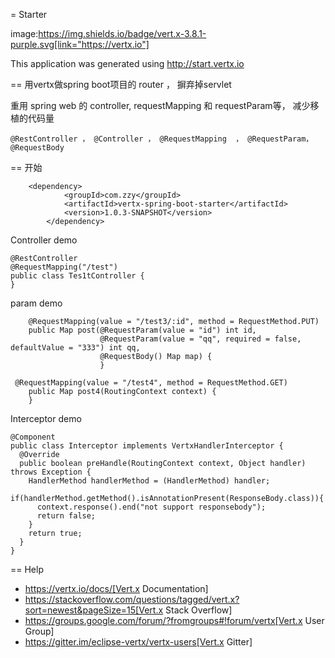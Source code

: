 = Starter

image:https://img.shields.io/badge/vert.x-3.8.1-purple.svg[link="https://vertx.io"]

This application was generated using http://start.vertx.io

== 用vertx做spring boot项目的 router ， 摒弃掉servlet

重用 spring web 的 controller, requestMapping 和 requestParam等， 减少移植的代码量
```
@RestController ， @Controller ， @RequestMapping  ， @RequestParam， @RequestBody
```
== 开始

```
    <dependency>
			<groupId>com.zzy</groupId>
			<artifactId>vertx-spring-boot-starter</artifactId>
			<version>1.0.3-SNAPSHOT</version>
		</dependency>
```

Controller demo
```
@RestController
@RequestMapping("/test")
public class Tes1tController {
}
```

param demo
```
    @RequestMapping(value = "/test3/:id", method = RequestMethod.PUT)
    public Map post(@RequestParam(value = "id") int id,
                    @RequestParam(value = "qq", required = false, defaultValue = "333") int qq,
                    @RequestBody() Map map) {
                    }
```
```
 @RequestMapping(value = "/test4", method = RequestMethod.GET)
    public Map post4(RoutingContext context) {
    }
```
Interceptor demo
```
@Component
public class Interceptor implements VertxHandlerInterceptor {
  @Override
  public boolean preHandle(RoutingContext context, Object handler) throws Exception {
    HandlerMethod handlerMethod = (HandlerMethod) handler;
    if(handlerMethod.getMethod().isAnnotationPresent(ResponseBody.class)){
      context.response().end("not support responsebody");
      return false;
    }
    return true;
  }
}

```

== Help

* https://vertx.io/docs/[Vert.x Documentation]
* https://stackoverflow.com/questions/tagged/vert.x?sort=newest&pageSize=15[Vert.x Stack Overflow]
* https://groups.google.com/forum/?fromgroups#!forum/vertx[Vert.x User Group]
* https://gitter.im/eclipse-vertx/vertx-users[Vert.x Gitter]


